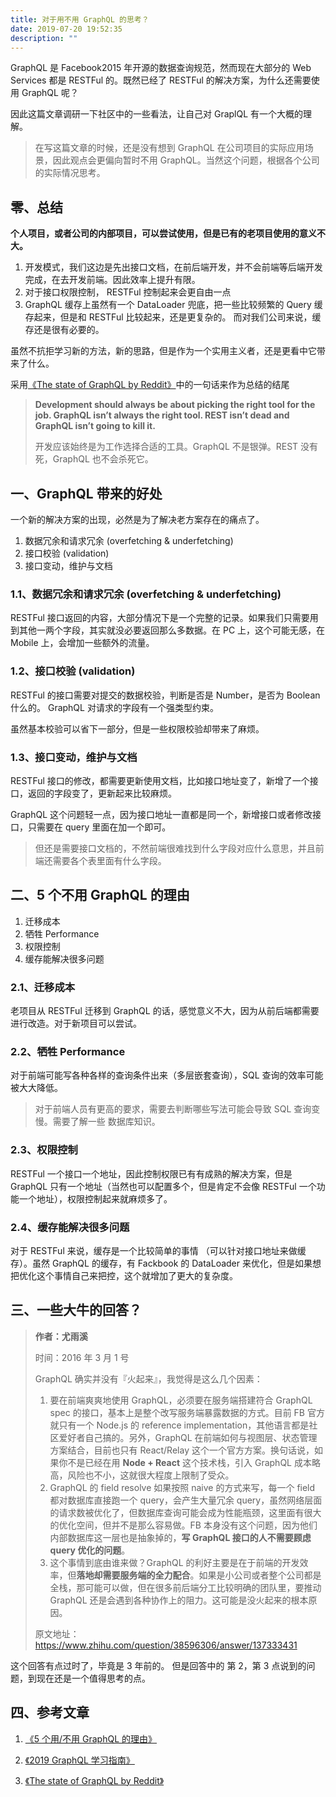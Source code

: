 ```yaml
---
title: 对于用不用 GraphQL 的思考？
date: 2019-07-20 19:52:35
description: ""
---
```


GraphQL 是 Facebook2015 年开源的数据查询规范，然而现在大部分的 Web Services 都是 RESTFul 的。既然已经了 RESTFul 的解决方案，为什么还需要使用 GraphQL 呢？

因此这篇文章调研一下社区中的一些看法，让自己对 GraplQL 有一个大概的理解。

> 在写这篇文章的时候，还是没有想到 GraphQL 在公司项目的实际应用场景，因此观点会更偏向暂时不用 GraphQL。当然这个问题，根据各个公司的实际情况思考。

## 零、总结

**个人项目，或者公司的内部项目，可以尝试使用，但是已有的老项目使用的意义不大。**

1. 开发模式，我们这边是先出接口文档，在前后端开发，并不会前端等后端开发完成，在去开发前端。因此效率上提升有限。
2. 对于接口权限控制， RESTFul 控制起来会更自由一点
3. GraphQL 缓存上虽然有一个 DataLoader 兜底，把一些比较频繁的 Query 缓存起来，但是和 RESTFul 比较起来，还是更复杂的。 而对我们公司来说，缓存还是很有必要的。

虽然不抗拒学习新的方法，新的思路，但是作为一个实用主义者，还是更看中它带来了什么。

采用[《The state of GraphQL by Reddit》](https://blog.graphqleditor.com/the-state-of-graphql-by-reddit/)中的一句话来作为总结的结尾

> **Development should always be about picking the right tool for the job. GraphQL isn’t always the right tool. REST isn’t dead and GraphQL isn’t going to kill it.**
>
> 开发应该始终是为工作选择合适的工具。GraphQL 不是银弹。REST 没有死，GraphQL 也不会杀死它。

## 一、GraphQL 带来的好处

一个新的解决方案的出现，必然是为了解决老方案存在的痛点了。

1. 数据冗余和请求冗余 (overfetching & underfetching)
2. 接口校验 (validation)
3. 接口变动，维护与文档

### 1.1、数据冗余和请求冗余 (overfetching & underfetching)

RESTFul 接口返回的内容，大部分情况下是一个完整的记录。如果我们只需要用到其他一两个字段，其实就没必要返回那么多数据。在 PC 上，这个可能无感，在 Mobile 上，会增加一些额外的流量。

### 1.2、接口校验 (validation)

RESTFul 的接口需要对提交的数据校验，判断是否是 Number，是否为 Boolean 什么的。 GraphQL 对请求的字段有一个强类型约束。

虽然基本校验可以省下一部分，但是一些权限校验却带来了麻烦。

### 1.3、接口变动，维护与文档

RESTFul 接口的修改，都需要更新使用文档，比如接口地址变了，新增了一个接口，返回的字段变了，更新起来比较麻烦。

GraphQL 这个问题轻一点，因为接口地址一直都是同一个，新增接口或者修改接口，只需要在 query 里面在加一个即可。

> 但还是需要接口文档的，不然前端很难找到什么字段对应什么意思，并且前端还需要各个表里面有什么字段。

## 二、5 个不用 GraphQL 的理由

1. 迁移成本
2. 牺牲 Performance
3. 权限控制
4. 缓存能解决很多问题

### 2.1、迁移成本

老项目从 RESTFul 迁移到 GraphQL 的话，感觉意义不大，因为从前后端都需要进行改造。对于新项目可以尝试。

### 2.2、牺牲 Performance

对于前端可能写各种各样的查询条件出来（多层嵌套查询），SQL 查询的效率可能被大大降低。

> 对于前端人员有更高的要求，需要去判断哪些写法可能会导致 SQL 查询变慢。需要了解一些 数据库知识。

### 2.3、权限控制

RESTFul 一个接口一个地址，因此控制权限已有有成熟的解决方案，但是 GraphQL 只有一个地址（当然也可以配置多个，但是肯定不会像 RESTFul 一个功能一个地址），权限控制起来就麻烦多了。

### 2.4、缓存能解决很多问题

对于 RESTFul 来说，缓存是一个比较简单的事情 （可以针对接口地址来做缓存）。虽然 GraphQL 的缓存，有 Fackbook 的 DataLoader 来优化，但是如果想把优化这个事情自己来把控，这个就增加了更大的复杂度。

## 三、一些大牛的回答？

> **作者：尤雨溪**
>
> 时间：2016 年 3 月 1 号
>
> GraphQL 确实并没有『火起来』，我觉得是这么几个因素：
>
> 1. 要在前端爽爽地使用 GraphQL，必须要在服务端搭建符合 GraphQL spec 的接口，基本上是整个改写服务端暴露数据的方式。目前 FB 官方就只有一个 Node.js 的 reference implementation，其他语言都是社区爱好者自己搞的。另外，GraphQL 在前端如何与视图层、状态管理方案结合，目前也只有 React/Relay 这个一个官方方案。换句话说，如果你不是已经在用 **Node + React** 这个技术栈，引入 GraphQL 成本略高，风险也不小，这就很大程度上限制了受众。
> 2. GraphQL 的 field resolve 如果按照 naive 的方式来写，每一个 field 都对数据库直接跑一个 query，会产生大量冗余 query，虽然网络层面的请求数被优化了，但数据库查询可能会成为性能瓶颈，这里面有很大的优化空间，但并不是那么容易做。FB 本身没有这个问题，因为他们内部数据库这一层也是抽象掉的，**写 GraphQL 接口的人不需要顾虑 query 优化的问题**。
> 3. 这个事情到底由谁来做？GraphQL 的利好主要是在于前端的开发效率，但**落地却需要服务端的全力配合**。如果是小公司或者整个公司都是全栈，那可能可以做，但在很多前后端分工比较明确的团队里，要推动 GraphQL 还是会遇到各种协作上的阻力。这可能是没火起来的根本原因。
>
> 原文地址：https://www.zhihu.com/question/38596306/answer/137333431

这个回答有点过时了，毕竟是 3 年前的。 但是回答中的 第 2，第 3 点说到的问题，到现在还是一个值得思考的点。

## 四、参考文章

1. [《5 个用/不用 GraphQL 的理由》](https://www.jianshu.com/p/12dff5905cf6)

2. [《2019 GraphQL 学习指南》](https://juejin.im/post/5c3d54096fb9a049c04346db)
3. [《The state of GraphQL by Reddit》](https://blog.graphqleditor.com/the-state-of-graphql-by-reddit/)
